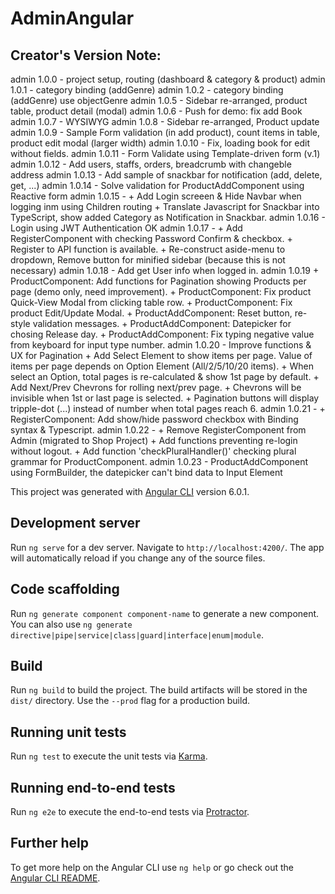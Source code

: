 # AdminAngular

## Creator's Version Note:
admin 1.0.0 - project setup, routing (dashboard & category & product)
admin 1.0.1 - category binding (addGenre)
admin 1.0.2 - category binding (addGenre) use objectGenre
admin 1.0.5 - Sidebar re-arranged, product table, product detail (modal)
admin 1.0.6 - Push for demo: fix add Book
admin 1.0.7 - WYSIWYG
admin 1.0.8 - Sidebar re-arranged, Product update
admin 1.0.9 - Sample Form validation (in add product), count items in table, product edit modal (larger width)
admin 1.0.10 - Fix, loading book for edit without fields.
admin 1.0.11 - Form Validate using Template-driven form (v.1)
admin 1.0.12 - Add users, staffs, orders, breadcrumb with changeble address
admin 1.0.13 - Add sample of snackbar for notification (add, delete, get, ...)
admin 1.0.14 - Solve validation for ProductAddComponent using Reactive form
admin 1.0.15 - 
    + Add Login screeen & Hide Navbar when logging inm using Children routing
    + Translate Javascript for Snackbar into TypeScript, show added Category as Notification in Snackbar.
admin 1.0.16 - Login using JWT Authentication OK
admin 1.0.17 - 
    + Add RegisterComponent with checking Password Confirm & checkbox.
    + Register to API function is available.
    + Re-construct aside-menu to dropdown, Remove button for minified sidebar (because this is not necessary)
admin 1.0.18 - Add get User info when logged in.
admin 1.0.19
    + ProductComponent: Add functions for Pagination showing Products per page (demo only, need improvement).
    + ProductComponent: Fix product Quick-View Modal from clicking table row. 
    + ProductComponent: Fix product Edit/Update Modal. 
    + ProductAddComponent: Reset button, re-style validation messages.
    + ProductAddComponent: Datepicker for chosing Release day.
    + ProductAddComponent: Fix typing negative value from keyboard for input type number.
admin 1.0.20 - Improve functions & UX for Pagination
    + Add Select Element to show items per page. Value of items per page depends on Option Element (All/2/5/10/20 items).
    + When select an Option, total pages is re-calculated & show 1st page by default.
    + Add Next/Prev Chevrons for rolling next/prev page.
    + Chevrons will be invisible when 1st or last page is selected.
    + Pagination buttons will display tripple-dot (...) instead of number when total pages reach 6.
admin 1.0.21 - 
    + RegisterComponent: Add show/hide password checkbox with Binding syntax & Typescript.
admin 1.0.22 - 
    + Remove RegisterComponent from Admin (migrated to Shop Project)
    + Add functions preventing re-login without logout.
    + Add function 'checkPluralHandler()' checking plural grammar for ProductComponent.
admin 1.0.23 - ProductAddComponent using FormBuilder, the datepicker can't bind data to Input Element
<!-- ------------------------------------------------------------------------------------------------------ -->
This project was generated with [Angular CLI](https://github.com/angular/angular-cli) version 6.0.1.
## Development server

Run `ng serve` for a dev server. Navigate to `http://localhost:4200/`. The app will automatically reload if you change any of the source files.

## Code scaffolding

Run `ng generate component component-name` to generate a new component. You can also use `ng generate directive|pipe|service|class|guard|interface|enum|module`.

## Build

Run `ng build` to build the project. The build artifacts will be stored in the `dist/` directory. Use the `--prod` flag for a production build.

## Running unit tests

Run `ng test` to execute the unit tests via [Karma](https://karma-runner.github.io).

## Running end-to-end tests

Run `ng e2e` to execute the end-to-end tests via [Protractor](http://www.protractortest.org/).

## Further help

To get more help on the Angular CLI use `ng help` or go check out the [Angular CLI README](https://github.com/angular/angular-cli/blob/master/README.md).
